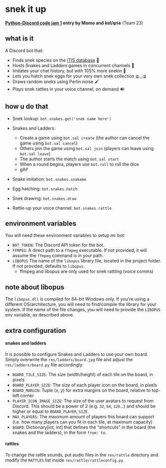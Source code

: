 # snek it up

**[Python-Discord code jam 1](https://github.com/discord-python/code-jam-1) entry by Momo and kel/qrie** (Team 23)


## what is it

A Discord bot that:

- Finds snek species on the [ITIS database](https://itis.gov/) 🐍
- Hosts Snakes and Ladders games in concurrent channels 🎲
- Imitates your chat history, but with 105% more snekin 💬
- Lets you hatch snek eggs for your very own snek collection ≧◡≦
- Draws random sneks using Perlin noise 🖌️
- Plays snek rattles in your voice channel, on demand 🔊

## how u do that

- Snek lookup: `bot.snakes.get('snek name here')`
- Snakes and Ladders:
  - Create a game using `bot.sal create` (the author can cancel the game using `bot.sal cancel`)
  - Others join the game using `bot.sal join` (players can leave using `bot.sal leave`)
  - The author starts the match using `bot.sal start`
  - When a round begins, players use `bot.roll` to roll the dice
  - glhf

- Snake imitation: `bot.snakes.snakeme`
- Egg hatching: `bot.snakes.hatch`
- Snek drawing: `bot.snakes.draw`
- Rattle-up your voice channel: `bot.snakes.rattle`

## environment variables

You will need these environment variables to setup mr bot:

- `BOT_TOKEN`: The Discord API token for the bot.
- `FFMPEG`: A direct path to a `ffmpeg` executable. If not provided, it will assume the `ffmpeg` command is in your path.
- `LIBOPUS` The name of the `libopus` library file, located in the project folder. If not provided, defaults to `libopus`.
  - ffmpeg and libopus are only used for snek rattling (voice comms)

## note about libopus

The `libopus.dll` is compiled for 64-bit Windows only. If you're using a different OS/architecture, you will need to find/compile the library for your system. If the name of the file changes, you will need to provide the `LIBOPUS` env variable, as described above.

## extra configuration

#### snakes and ladders

It is possible to configure Snakes and Ladders to use your own board. Simply overwrite the `res/ladders/board.jpg` file and adjust the `res/ladders/board.py` file accordingly:

 - `BOARD_TILE_SIZE`: The size (width/height) of each tile on the board, in pixels
 - `BOARD_PLAYER_SIZE`: The size of each player icon on the board, in pixels
 - `BOARD_MARGIN`: Tuple (x, y) for extra margins on the board, relative to top-left corner
 - `PLAYER_ICON_IMAGE_SIZE`: The size of the user avatars to request from Discord. This should be a power of 2 (e.g. `32`, `64`, `128`...) and should be higher or equal to `BOARD_PLAYER_SIZE`.
 - `MAX_PLAYERS`: The maximum amount of players this board can support (i.e. how many players can you fit in each tile, at maximum capacity)
 - `BOARD`: Dictionary[int, int] that defines the "shortcuts" in the board (the snakes and the ladders), in the form `from: to`.

#### rattles

To change the rattle sounds, put audio files in the `res/rattle` directory and modify the `RATTLES` list inside `res/rattle/rattleconfig.py`.
